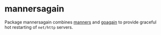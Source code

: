 # mannersagain

Package mannersagain combines [manners](https://github.com/braintree/manners)
and [goagain](https://github.com/rcrowley/goagain) to provide graceful hot
restarting of `net/http` servers.
